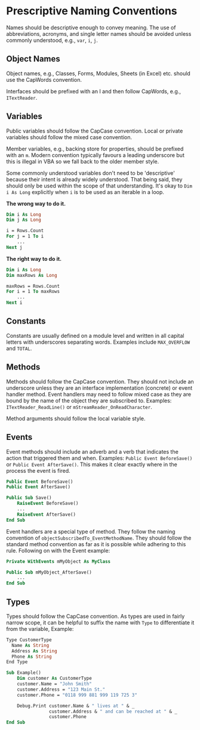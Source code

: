 # Prescriptive Naming Conventions

Names should be descriptive enough to convey meaning. The use of abbreviations, acronyms, and single letter names should be avoided unless commonly understood, e.g., `var`, `i`, `j`.

## Object Names

Object names, e.g., Classes, Forms, Modules, Sheets (in Excel) etc. should use the CapWords convention.

Interfaces should be prefixed with an I and then follow CapWords, e.g., `ITextReader`.

## Variables

Public variables should follow the CapCase convention. Local or private variables should follow the mixed case convention.

Member variables, e.g., backing store for properties, should be prefixed with an `m`. Modern convention typically favours a leading underscore but this is illegal in VBA so we fall back to the older member style.

Some commonly understood variables don't need to be 'descriptive' because their intent is already widely understood. That being said, they should only be used within the scope of that understanding. It's okay to `Dim i As Long` explicitly when `i` is to be used as an iterable in a loop.

**The wrong way to do it.**

```vb
Dim i As Long
Dim j As Long

i = Rows.Count
For j = 1 To i
    ...
Next j
```

**The right way to do it.**

```vb
Dim i As Long
Dim maxRows As Long

maxRows = Rows.Count
For i = 1 To maxRows
    ...
Next i
```

## Constants

Constants are usually defined on a module level and written in all capital letters with underscores separating words. Examples include `MAX_OVERFLOW` and `TOTAL`.

## Methods

Methods should follow the CapCase convention. They should not include an underscore unless they are an interface implementation (concrete) or event handler method. Event handlers may need to follow mixed case as they are bound by the name of the object they are subscribed to. Examples: `ITextReader_ReadLine()` or `mStreamReader_OnReadCharacter`.

Method arguments should follow the local variable style.

## Events

Event methods should include an adverb and a verb that indicates the action that triggered them and when. Examples: `Public Event BeforeSave()` or `Public Event AfterSave()`. This makes it clear exactly where in the process the event is fired.

```vb
Public Event BeforeSave()
Public Event AfterSave()

Public Sub Save()
    RaiseEvent BeforeSave()
    ...
    RaiseEvent AfterSave()
End Sub
```

Event handlers are a special type of method. They follow the naming convention of `objectSubscribedTo_EventMethodName`. They should follow the standard method convention as far as it is possible while adhering to this rule. Following on with the Event example:

```vb
Private WithEvents mMyObject As MyClass

Public Sub mMyObject_AfterSave()
    ...
End Sub
```

## Types

Types should follow the CapCase convention. As types are used in fairly narrow scope, it can be helpful to suffix the name with `Type` to differentiate it from the variable, Example:

```vb
Type CustomerType
  Name As String
  Address As String
  Phone As String
End Type

Sub Example()
    Dim customer As CustomerType
    customer.Name = "John Smith"
    customer.Address = "123 Main St."
    customer.Phone = "0118 999 881 999 119 725 3"

    Debug.Print customer.Name & " lives at " & _
                customer.Address & " and can be reached at " & _
                customer.Phone
End Sub
```
